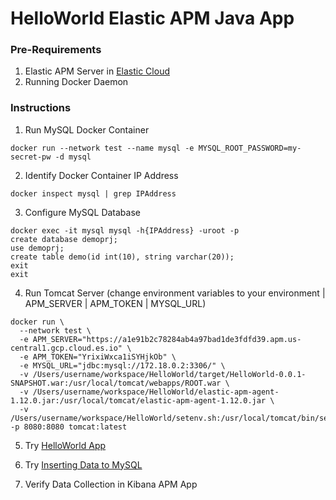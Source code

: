 # HelloWorld Elastic APM Java App

### Pre-Requirements
1. Elastic APM Server in [Elastic Cloud](https://cloud.elastic.co) 
2. Running Docker Daemon

### Instructions
1. Run MySQL Docker Container
```
docker run --network test --name mysql -e MYSQL_ROOT_PASSWORD=my-secret-pw -d mysql
```

2. Identify Docker Container IP Address
```
docker inspect mysql | grep IPAddress
```

3. Configure MySQL Database
```
docker exec -it mysql mysql -h{IPAddress} -uroot -p 
create database demoprj; 
use demoprj; 
create table demo(id int(10), string varchar(20)); 
exit
exit
```

4. Run Tomcat Server (change environment variables to your environment | APM_SERVER | APM_TOKEN | MYSQL_URL)
```
docker run \
  --network test \
  -e APM_SERVER="https://a1e91b2c78284ab4a97bad1de3fdfd39.apm.us-central1.gcp.cloud.es.io" \
  -e APM_TOKEN="YrixiWxca1iSYHjkOb" \
  -e MYSQL_URL="jdbc:mysql://172.18.0.2:3306/" \
  -v /Users/username/workspace/HelloWorld/target/HelloWorld-0.0.1-SNAPSHOT.war:/usr/local/tomcat/webapps/ROOT.war \
  -v /Users/username/workspace/HelloWorld/elastic-apm-agent-1.12.0.jar:/usr/local/tomcat/elastic-apm-agent-1.12.0.jar \
  -v /Users/username/workspace/HelloWorld/setenv.sh:/usr/local/tomcat/bin/setenv.sh -p 8080:8080 tomcat:latest
```

5. Try [HelloWorld App](http://localhost:8080)

6. Try [Inserting Data to MySQL](http://localhost:8080/test)

7. Verify Data Collection in Kibana APM App
